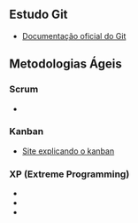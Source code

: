 ## Estudo Git
- [Documentação oficial do Git](https://git-scm.com/doc)

## Metodologias Ágeis
### Scrum
- []()

### Kanban
- [Site explicando o kanban](https://www.atlassian.com/br/agile/kanban)

### XP (Extreme Programming)
- []()
- []()
- []()
